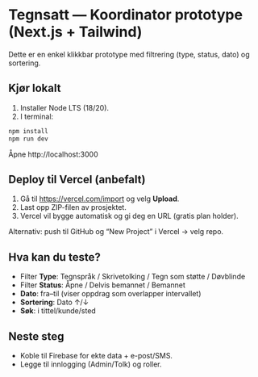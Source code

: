 # Tegnsatt — Koordinator prototype (Next.js + Tailwind)

Dette er en enkel klikkbar prototype med filtrering (type, status, dato) og sortering.

## Kjør lokalt
1) Installer Node LTS (18/20).  
2) I terminal:
```bash
npm install
npm run dev
```
Åpne http://localhost:3000

## Deploy til Vercel (anbefalt)
1) Gå til https://vercel.com/import og velg **Upload**.  
2) Last opp ZIP-filen av prosjektet.  
3) Vercel vil bygge automatisk og gi deg en URL (gratis plan holder).

Alternativ: push til GitHub og “New Project” i Vercel → velg repo.

## Hva kan du teste?
- Filter **Type**: Tegnspråk / Skrivetolking / Tegn som støtte / Døvblinde
- Filter **Status**: Åpne / Delvis bemannet / Bemannet
- **Dato**: fra–til (viser oppdrag som overlapper intervallet)
- **Sortering**: Dato ↑/↓
- **Søk**: i tittel/kunde/sted

## Neste steg
- Koble til Firebase for ekte data + e-post/SMS.
- Legge til innlogging (Admin/Tolk) og roller.
